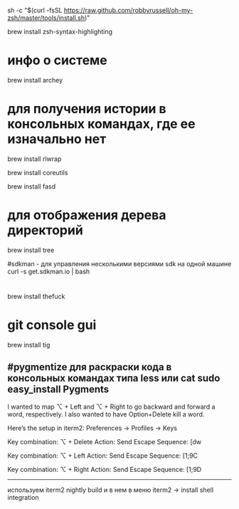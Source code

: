 
sh -c "$(curl -fsSL https://raw.github.com/robbyrussell/oh-my-zsh/master/tools/install.sh)"

brew install zsh-syntax-highlighting

# инфо о системе
brew install archey

# для получения истории в консольных командах, где ее изначально нет
brew install rlwrap

brew install coreutils

brew install fasd

#  для отображения дерева директорий
brew install tree

#sdkman - для управления несколькими версиями sdk на одной машине
curl -s get.sdkman.io | bash

#
brew install thefuck

# git console gui
brew install tig

#pygmentize для раскраски кода в консольных командах типа less или cat
sudo easy_install Pygments 
--------------------------------------------
I wanted to map ⌥ + Left and ⌥ + Right to go backward and forward a word, respectively. I also wanted to have Option+Delete kill a word.

Here’s the setup in iterm2: Preferences -> Profiles -> Keys

Key combination: ⌥ + Delete
Action: Send Escape Sequence: [dw

Key combination: ⌥ + Left
Action: Send Escape Sequence: [1\;9C

Key combination: ⌥ + Right
Action: Send Escape Sequence: [1\;9D

--------------------------------------------

используем iterm2 nightly build  и в нем в меню iterm2 -> install shell integration


